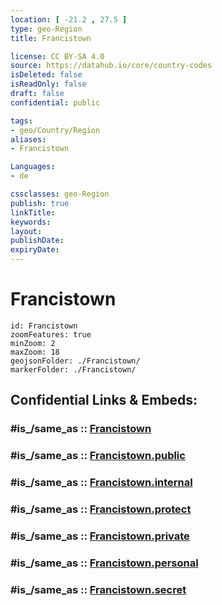```yaml
---
location: [ -21.2 , 27.5 ] 
type: geo-Region
title: Francistown

license: CC BY-SA 4.0
source: https://datahub.io/core/country-codes
isDeleted: false
isReadOnly: false
draft: false
confidential: public

tags:
- geo/Country/Region
aliases:
- Francistown

Languages:
- de

cssclasses: geo-Region
publish: true
linkTitle: 
keywords: 
layout: 
publishDate: 
expiryDate: 
---
```


# Francistown

```leaflet
id: Francistown
zoomFeatures: true 
minZoom: 2 
maxZoom: 18
geojsonFolder: ./Francistown/
markerFolder: ./Francistown/
```


## Confidential Links & Embeds: 

### #is_/same_as :: [Francistown](/_Standards/Earth/Continent/Africa/Africa~South/Botswana/districts~Botswana/Francistown.md) 

### #is_/same_as :: [Francistown.public](/_public/Earth/Continent/Africa/Africa~South/Botswana/districts~Botswana/Francistown.public.md) 

### #is_/same_as :: [Francistown.internal](/_internal/Earth/Continent/Africa/Africa~South/Botswana/districts~Botswana/Francistown.internal.md) 

### #is_/same_as :: [Francistown.protect](/_protect/Earth/Continent/Africa/Africa~South/Botswana/districts~Botswana/Francistown.protect.md) 

### #is_/same_as :: [Francistown.private](/_private/Earth/Continent/Africa/Africa~South/Botswana/districts~Botswana/Francistown.private.md) 

### #is_/same_as :: [Francistown.personal](/_personal/Earth/Continent/Africa/Africa~South/Botswana/districts~Botswana/Francistown.personal.md) 

### #is_/same_as :: [Francistown.secret](/_secret/Earth/Continent/Africa/Africa~South/Botswana/districts~Botswana/Francistown.secret.md)

